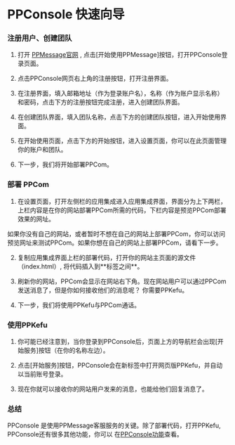 # PPConsole 快速向导

### 注册用户、创建团队
    
1. 打开 [PPMessage官网](https://ppmessage.com) , 点击[开始使用PPMessage]按钮，打开PPConsole登录页面。

2. 点击PPConsole网页右上角的注册按钮，打开注册界面。

3. 在注册界面，填入邮箱地址（作为登录账户名），名称（作为账户显示名称）和密码，点击下方的注册按钮完成注册，进入创建团队界面。

4. 在创建团队界面，填入团队名称，点击下方的创建团队按钮，进入开始使用界面。

5. 在开始使用页面，点击下方的开始按钮，进入设置页面，你可以在此页面管理你的账户和团队。

6. 下一步，我们将开始部署PPCom。


### 部署 PPCom
    
1. 在设置页面，打开左侧栏的应用集成进入应用集成界面，界面分为上下两栏，上栏内容是在你的网站部署PPCom所需的代码，下栏内容是预览PPCom部署效果的网址。

  如果你没有自己的网站，或者暂时不想在自己的网站上部署PPCom，你可以访问预览网址来测试PPCom。如果你想在自己的网站上部署PPCom，请看下一步。

2. 复制应用集成界面上栏的部署代码，打开你的网站主页面的源文件（index.html）, 将代码插入到**<body></body>标签之间**。

3. 刷新你的网站，PPCom会显示在网站右下角。现在网站用户可以通过PPCom发送消息了，但是你如何接收他们的消息呢？ 你需要PPKefu。

4. 下一步，我们将使用PPKefu与PPCom通话。


### 使用PPKefu
    
1. 你可能已经注意到，当你登录到PPConsole后，页面上方的导航栏会出现[开始服务]按钮（在你的名称左边）。

2. 点击[开始服务]按钮，PPConsole会在新标签中打开网页版PPKefu，并自动以当前账号登录。

3. 现在你就可以接收你的网站用户发来的消息，也能给他们回复消息了。

### 总结

PPConsole 是使用PPMessage客服服务的关键。除了部署代码，打开PPKefu, PPConsole还有很多其他功能，你可以
在[PPConsole功能](./README.md)查看。
